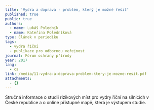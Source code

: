 ```yaml
---
title: 'Vydra a doprava - problém, který je možné řešit'
published: true
public: true
authors:
  - name: Lukáš Poledník
  - name: Kateřina Poledníková
type: Článek v periodiku
tags:
  - vydra říční
  - publikace pro odbornou veřejnost
journal: Fórum ochrany přírody
year: 2017
lang:
  - cs
link: /media/11-vydra-a-doprava-problem-ktery-je-mozne-resit.pdf
attachments:
  - {}
---
```

Stručná informace o studii rizikových míst pro vydry říční na silnicích v České republice a o online přístupné mapě, která je výstupem studie.
